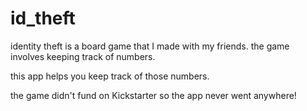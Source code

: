 # id_theft

identity theft is a board game that I made with my friends. the game involves keeping track of numbers.

this app helps you keep track of those numbers.

the game didn't fund on Kickstarter so the app never went anywhere!